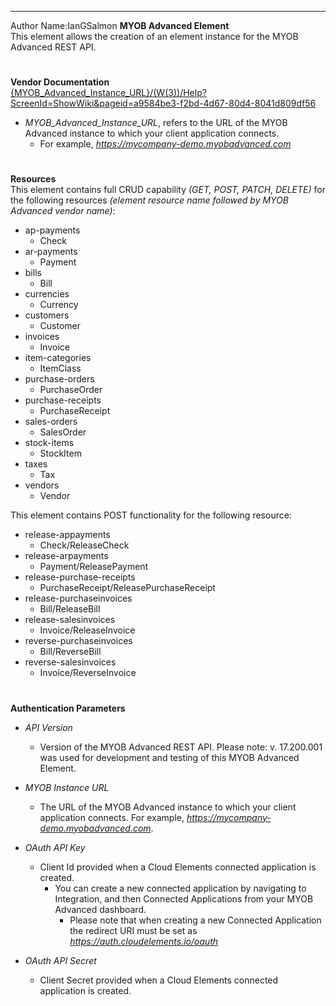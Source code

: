 ---------------------------
Author Name:IanGSalmon
**MYOB Advanced Element**  
This element allows the creation of an element instance for the MYOB Advanced REST API.
#  
**Vendor Documentation**  
[{MYOB_Advanced_Instance_URL}/(W(3))/Help?ScreenId=ShowWiki&pageid=a9584be3-f2bd-4d67-80d4-8041d809df56]({MYOB_Advanced_Instance_URL/(W(3))/Help?ScreenId=ShowWiki&pageid=a9584be3-f2bd-4d67-80d4-8041d809df56)  
- *MYOB_Advanced_Instance_URL*, refers to the URL of the MYOB Advanced instance to which your client application connects.
  - For example, *https://mycompany-demo.myobadvanced.com*  
#  
**Resources**  
This element contains full CRUD capability *(GET, POST, PATCH, DELETE)* for the following resources *(element resource name followed by MYOB Advanced vendor name)*:  
- ap-payments
  - Check
- ar-payments
  - Payment
- bills
  - Bill
- currencies
  - Currency
- customers
  - Customer
- invoices
  - Invoice
- item-categories
  - ItemClass
- purchase-orders
  - PurchaseOrder
- purchase-receipts
  - PurchaseReceipt
- sales-orders
  - SalesOrder
- stock-items
  - StockItem
- taxes
  - Tax
- vendors
  - Vendor

This element contains POST functionality for the following resource:  
- release-appayments
  - Check/ReleaseCheck
- release-arpayments
  - Payment/ReleasePayment
- release-purchase-receipts
  - PurchaseReceipt/ReleasePurchaseReceipt
- release-purchaseinvoices
  - Bill/ReleaseBill
- release-salesinvoices
  - Invoice/ReleaseInvoice
- reverse-purchaseinvoices
  - Bill/ReverseBill
- reverse-salesinvoices
  - Invoice/ReverseInvoice
#  
**Authentication Parameters**  
- *API Version* 
  - Version of the MYOB Advanced REST API. Please note: v. 17.200.001 was used for development and testing of this MYOB Advanced Element.  

- *MYOB Instance URL* 
  - The URL of the MYOB Advanced instance to which your client application connects. For example, *https://mycompany-demo.myobadvanced.com*.  

- *OAuth API Key* 
  - Client Id provided when a Cloud Elements connected application is created. 
    - You can create a new connected application by navigating to Integration, and then Connected Applications from your MYOB Advanced dashboard.
      - Please note that when creating a new Connected Application the redirect URI must be set as *https://auth.cloudelements.io/oauth*   

- *OAuth API Secret* 
  - Client Secret provided when a Cloud Elements connected application is created.   
  #  